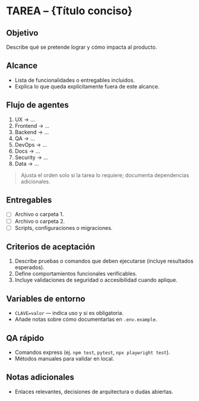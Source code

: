 # TAREA – {Título conciso}

## Objetivo
Describe qué se pretende lograr y cómo impacta al producto.

## Alcance
- Lista de funcionalidades o entregables incluidos.
- Explica lo que queda explícitamente fuera de este alcance.

## Flujo de agentes
1. UX → …
2. Frontend → …
3. Backend → …
4. QA → …
5. DevOps → …
6. Docs → …
7. Security → …
8. Data → …

> Ajusta el orden solo si la tarea lo requiere; documenta dependencias adicionales.

## Entregables
- [ ] Archivo o carpeta 1.
- [ ] Archivo o carpeta 2.
- [ ] Scripts, configuraciones o migraciones.

## Criterios de aceptación
1. Describe pruebas o comandos que deben ejecutarse (incluye resultados esperados).
2. Define comportamientos funcionales verificables.
3. Incluye validaciones de seguridad o accesibilidad cuando aplique.

## Variables de entorno
- `CLAVE=valor` — indica uso y si es obligatoria.
- Añade notas sobre cómo documentarlas en `.env.example`.

## QA rápido
- Comandos express (ej. `npm test`, `pytest`, `npx playwright test`).
- Métodos manuales para validar en local.

## Notas adicionales
- Enlaces relevantes, decisiones de arquitectura o dudas abiertas.
